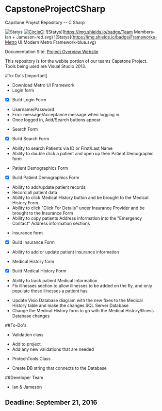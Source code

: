 # CapstoneProjectCSharp
Capstone Project Repository -- C Sharp 

![Statys](https://img.shields.io/badge/Complete-15%25-orange.svg) [![CircleCI](https://img.shields.io/circleci/project/BrightFlair/PHP.Gt.svg?maxAge=2592000?style=flat-square)]()
![Statys](https://img.shields.io/badge/Team Members-Ian + Jameson-red.svg)
![Statys](https://img.shields.io/badge/Frameworks-Metro UI Modern Metro Framework-blue.svg)

Documentation Site:
 [Project Overview Website](https://gorgonsmaze.github.io/CapstoneOverview/)
 
 This repository is for the webite portion of our teams Capstone Project.
 Tools being used are Visual Studio 2013.

#To-Do's [Important]
* Download Metro UI Framework
* Login form
 - [x] Build Login Form
 - Username/Password
 - Error message/Acceptance message when logging in
 - Once logged in, Add/Search buttons appear
 
* Search Form
 - [x] Build Search Form
 - Ability to search Patients via ID or First/Last Name
 - Ability to double click a patient and open up their Patient Demographic form
 
* Patient Demographics Form
 - [x] Build Patient Demographics Form
 - Ability to add/update patient records
 - Record all patient data
 - Ability to click Medical History button and be brought to the Medical History Form
 - Ability to click "Click For Details" under Insurance Provider and be brought to the Insurance Form
 - Ability to copy patients Address information into the "Emergency Contact" Address information sections

* Insurance form
 - [x] Build Insurance Form
 - Ability to add or update patient Insurance information

* Medical History form
 - [x] Build Medical History Form
 - Ability to track patient Medical Information
 - Fix illnesses section to allow illnesses to be added on the fly, and only populate those illnesses a patient has
* Update Visio Database diagram with the new fixes to the Medical History table and make the changes SQL Server Database
* Change the Medical History form to go with the Medical History/Illness Database changes

##To-Do's
* Validation class
 - Add to project
 - Add any new validations that are needed
* ProtechTools Class
 - Create DB string that connects to the Database

##Developer Team
 * Ian & Jameson
 

## Deadline: September 21, 2016
